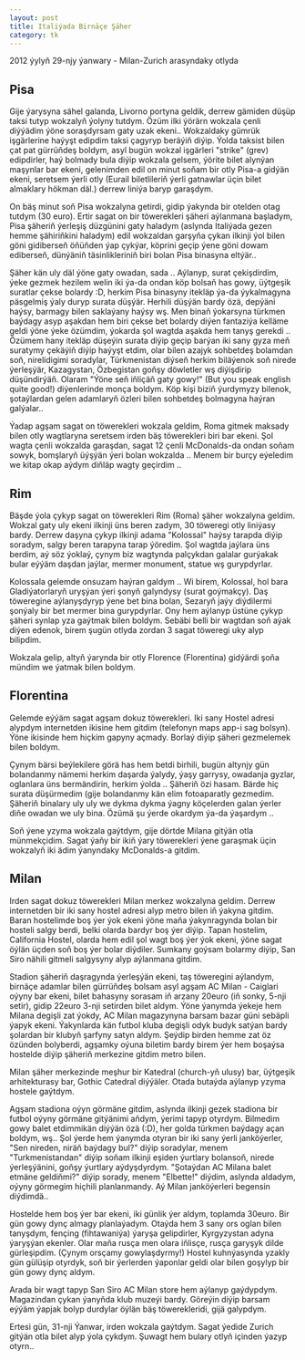 ```yaml
---
layout: post
title: Italiýada Birnäçe Şäher
category: tk
---
```


<p class="meta">2012 ýylyň 29-njy ýanwary - Milan-Zurich arasyndaky otlyda</p>

## Pisa

Gije ýarysyna sähel galanda, Livorno portyna geldik, derrew gämiden düşüp taksi
tutyp wokzalyň ýolyny tutdym. Özüm ilki ýörärn wokzala çenli diýýädim ýöne
soraşdyrsam gaty uzak ekeni.. Wokzaldaky gümrük işgärlerine haýyşt edipdim taksi
çagyryp beräýiň diýip. Ýolda taksist bilen çat pat gürrüňdeş boldym, asyl bugün
wokzal işgärleri "strike" (grev) edipdirler, haý bolmady bula diýip wokzala
gelsem, ýörite bilet alynýan maşynlar bar ekeni, gelenimden edil on minut soňam
bir otly Pisa-a gidýän ekeni, seretsem ýerli otly (Eurail biletlileriň ýerli
gatnawlar üçin bilet almaklary hökman däl.) derrew liniýa baryp garaşdym.

On bäş minut soň Pisa wokzalyna getirdi, gidip ýakynda bir otelden otag tutdym
(30 euro).  Ertir sagat on bir töwerekleri şäheri aýlanmana başladym, Pisa
şäheriň ýerleşiş düzgünini gaty haladym (aslynda Italiýada gezen hemme
şähiriňkini haladym) edil wokzaldan garşyňa çykan ilkinji ýol bilen göni
gidiberseň öňüňden ýap çykýar, köprini geçip ýene göni dowam ediberseň, dünýäniň
täsinlikleriniň biri bolan Pisa binasyna eltýär..

Şäher kän uly däl ýöne gaty owadan, sada .. Aýlanyp, surat çekişdirdim, ýeke
gezmek hezilem welin iki ýa-da ondan köp bolsaň has gowy, üýtgeşik suratlar
çekse bolardy :D, herkim Pisa binasyny itekläp ýa-da ýykalmagyna päsgelmiş ýaly
duryp surata düşýär. Herhili düşýän bardy özä, depýäni haýsy, barmagy bilen
saklaýany haýsy wş. Men binaň ýokarsyna türkmen baýdagy asyp aşakdan hem biri
çekse bet bolardy diýen fantaziýa kelläme geldi ýöne ýeke özümdim, ýokarda şol
wagtda aşakda hem tanyş gerekdi .. Özümem hany itekläp düşeýin surata diýip
geçip barýan iki sany gyza meň suratymy çekäýiň diýip haýyşt etdim, olar bilen
azajyk sohbetdeş bolamdan soň, nirelidigimi soradylar, Türkmenistan diýseň
herkim biläýenok soň nirede ýerleşýär, Kazagystan, Özbegistan goňşy döwletler wş
diýişdirip düşündirýäň. Olaram "Ýöne seň iňliçäň gaty gowy!" (But you speak
english quite good!) diýenlerinde monça boldym.  Köp kişi biziň ýurdymyzy
bilenok, şotaýlardan gelen adamlaryň özleri bilen sohbetdeş bolmagyna haýran
galýalar..

Ýadap agşam sagat on töwerekleri wokzala geldim, Roma gitmek maksady bilen otly
wagtlaryna seretsem irden bäş töwerekleri biri bar ekeni. Şol wagta çenli
wokzalda garaşdan, sagat 12 çenli McDonalds-da ondan soňam sowyk, bomşlaryň
üýşýän ýeri bolan wokzalda .. Menem bir burçy eýeledim we kitap okap aýdym
diňläp wagty geçirdim ..

## Rim

Bäşde ýola çykyp sagat on töwerekleri Rim (Roma) şäher wokzalyna geldim. Wokzal
gaty uly ekeni ilkinji üns beren zadym, 30 töweregi otly liniýasy bardy. Derrew
daşyna çykyp ilkinji adama "Kolossal" haýsy tarapda diýip soradym, salgy beren
tarapyna tarap ýöredim. Şol wagtda jaýlara üns berdim, aý söz ýoklaý, çynym biz
wagtynda palçykdan galalar gurýakak bular eýýäm daşdan jaýlar, mermer monument,
statue wş gurypdyrlar.

Kolossala gelemde onsuzam haýran galdym .. Wi birem, Kolossal, hol bara
Gladiýatorlaryň uryşýan ýeri şonyň galyndysy (surat goýmakçy). Daş töweregine
aýlanyşdyryp ýene bet bina bolan, Sezaryň jaýy diýdilermi şonýaly bir bet mermer
bina gurypdyrlar. Ony hem aýlanyp üstüne çykyp şäheri synlap yza gaýtmak bilen
boldym. Sebäbi belli bir wagtdan soň aýak diýen edenok, birem şugün otlyda
zordan 3 sagat töweregi uky alyp bilipdim.

Wokzala gelip, altyň ýarynda bir otly Florence (Florentina) gidýärdi şoňa mündim
we ýatmak bilen boldym.

## Florentina

Gelemde eýýäm sagat agşam dokuz töwerekleri. Iki sany Hostel adresi alypdym
internetden ikisine hem gitdim (telefonyn maps app-i sag bolsyn). Ýöne ikisinde
hem hiçkim gapyny açmady. Borlaý diýip şäheri gezmelemek bilen boldym.

Çynym bärsi beýlekilere görä has hem betdi birhili, bugün altynjy gün bolandanmy
nämemi herkim daşarda ýalydy, ýaşy garrysy, owadanja gyzlar, oglanlara üns
bermändirin, herkim ýolda .. Şäheriň özi hasam.  Bärde hiç surata düşürmedim
(gije bolandanmy kän elim fotoaparatly gezmedim. Şäheriň binalary uly uly we
dykma dykma ýagny köçelerden galan ýerler diňe owadan we uly bina. Özümä şu
ýerde okardym ýa-da ýaşardym ..

Soň ýene yzyma wokzala gaýtdym, gije dörtde Milana gitýän otla münmekçidim.
Sagat ýaňy bir ikiň ýary töwerekleri ýene garaşmak üçin wokzalyň iki ädim
ýanyndaky McDonalds-a gitdim.

## Milan

Irden sagat dokuz töwerekleri Milan merkez wokzalyna geldim. Derrew internetden
bir iki sany hostel adresi alyp metro bilen iň ýakyna gitdim. Baran hostelimde
boş ýer ýok ekeni ýöne maňa ýakynragynda bolan bir hosteli salgy berdi, belki
olarda bardyr boş ýer diýip. Tapan hostelim, California Hostel, olarda hem edil
şol wagt boş ýer ýok ekeni, ýöne sagat öýlän üçden soň boş ýer bolar diýdiler.
Sumkany goýsam bolarmy diýip, San Siro nähili gitmeli salgysyny alyp aýlanmana
gitdim.

Stadion şäheriň daşragynda ýerleşýän ekeni, taş töweregini aýlandym, birnäçe
adamlar bilen gürrüňdeş bolsam asyl agşam AC Milan - Caiglari oýyny bar ekeni,
bilet bahasyny sorasam iň arzany 20euro (iň sonky, 5-nji setir), gidip 22euro
3-nji setirden bilet aldym. Ýöne ýanymda ýekeje hem Milana degişli zat ýokdy, AC
Milan magazynyna barsam bazar güni sebäpli ýapyk ekeni. Ýakynlarda kän futbol
kluba degişli odyk budyk satýan bardy şolardan bir klubyň şarfyny satyn aldym.
Şeýdip birden hemme zat öz özünden bolyberdi, agşamky oýuna biletim bardy birem
ýer hem boşaýsa hostelde diýip şäheriň merkezine gitdim metro bilen.

Milan şäher merkezinde meşhur bir Katedral (church-yň ulusy) bar, üýtgeşik
arhitekturasy bar, Gothic Catedral diýýäler. Otada butaýda aýlanyp yzyma hostele
gaýtdym.

Agşam stadiona oýyn görmäne gitdim, aslynda ilkinji gezek stadiona bir futbol
oýyny görmäne gitýänimi aňdym, ýerimi tapyp otyrdym. Bilmedim gowy balet
etdimmikän diýýän özä (:D), her golda türkmen baýdagy açan boldym, wş.. Şol
ýerde hem ýanymda otyran bir iki sany ýerli janköýerler, "Sen nireden, niräň
baýdagy bul?" diýip soradylar, menem "Turkmenistandan" diýip soňam ilkinji
eşiden ýurtlary bolansoň, nirede ýerleşýänini, goňşy ýurtlary aýdyşdyrdym.
"Şotaýdan AC Milana balet etmäne geldiňmi?" diýip sorady, menem "Elbette!"
diýdim, aslynda aldadym, oýyny görmegim hiçhili planlanmandy. Aý Milan
janköýerleri begensin diýdimdä..

Hostelde hem boş ýer bar ekeni, iki günlik ýer aldym, toplamda 30euro. Bir gün
gowy dynç almagy planlaýadym.  Otaýda hem 3 sany ors oglan bilen tanyşdym,
fençing (fihtawaniýa) ýaryşa gelipdirler, Kyrgyzystan adyna ýaryşýan ekenler.
Olar maňa rusça men olara iňlisçe, rusça garyşyk dilde gürleşipdim. (Çynym
orsçamy gowylaşdyrmy!) Hostel kuhnýasynda yzakly gün gülüşip otyrdyk, soň bir
ýerlerden ýaponlar geldi olar bilen goşylyp bir gün gowy dynç aldym.

Arada bir wagt tapyp San Siro AC Milan store hem aýlanyp gaýdypdym. Magazindan
çykan ýanyňda klub muzeýi bardy. Göreýin diýip barsam eýýäm ýapjak bolyp
durdylar öýlän bäş töwerekleridi, gijä galypdym.

Ertesi gün, 31-nji Ýanwar, irden wokzala gaýtdym. Sagat ýedide Zurich gitýän
otla bilet alyp ýola çykdym.  Şuwagt hem bulary otlyň içinden ýazyp otyrn..
